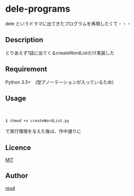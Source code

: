 dele-programs
====

dele というドラマに出てきたプログラムを再現したくて・・・

## Description

とりあえず1話に出てくるcreateWordListだけ実装した

## Requirement

Python 3.5+　(型アノーテーションが入っているため)


## Usage
　
```bash
$ chmod +x createWordList.py
```
で実行環境を与えた後は、作中通りに

## Licence

[MIT](https://github.com/reud/MIT_LICENSE/blob/master/LICENSE)

## Author

[reud](https://github.com/reud)